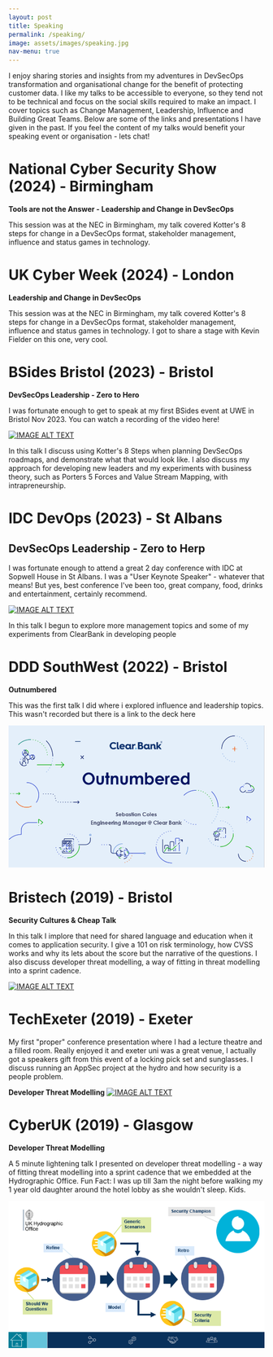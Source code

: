 ```yaml
---
layout: post
title: Speaking
permalink: /speaking/
image: assets/images/speaking.jpg
nav-menu: true
---
```


I enjoy sharing stories and insights from my adventures in DevSecOps transformation and organisational change for the benefit of protecting customer data. I like my talks to be accessible to everyone, so they tend not to be technical and focus on the social skills required to make an impact. I cover topics such as Change Management, Leadership, Influence and Building Great Teams. Below are some of the links and presentations I have given in the past. If you feel the content of my talks would benefit your speaking event or organisation - lets chat!

# National Cyber Security Show (2024) - Birmingham

<b>Tools are not the Answer - Leadership and Change in DevSecOps</b>

This session was at the NEC in Birmingham, my talk covered Kotter's 8 steps for change in a DevSecOps format, stakeholder management, influence and status games in technology.

# UK Cyber Week (2024) - London

<b>Leadership and Change in DevSecOps</b>

This session was at the NEC in Birmingham, my talk covered Kotter's 8 steps for change in a DevSecOps format, stakeholder management, influence and status games in technology. I got to share a stage with Kevin Fielder on this one, very cool.

# BSides Bristol (2023) - Bristol

<b>DevSecOps Leadership - Zero to Hero</b>

I was fortunate enough to get to speak at my first BSides event at UWE in Bristol Nov 2023. You can watch a recording of the video here!

[![IMAGE ALT TEXT](http://img.youtube.com/vi/UnGrVWruKac/0.jpg)](https://www.youtube.com/watch?v=UnGrVWruKac "Video Title")

In this talk I discuss using Kotter's 8 Steps when planning DevSecOps roadmaps, and demonstrate what that would look like. I also discuss my approach for developing new leaders and my experiments with business theory, such as Porters 5 Forces and Value Stream Mapping, with intrapreneurship. 

# IDC DevOps (2023) - St Albans
## DevSecOps Leadership - Zero to Herp
I was fortunate enough to attend a great 2 day conference with IDC at Sopwell House in St Albans. I was a "User Keynote Speaker" - whatever that means! But yes, best conference I've been too, great company, food, drinks and entertainment, certainly recommend.

[![IMAGE ALT TEXT](https://cdn.vidyard.com/thumbnails/UZvHbtOQPjTigUGoj3HoMg/79a21fb0c015ab2aa8e779.jpg)](https://share.vidyard.com/watch/oDMRPAjYW94SRwov8fFGsr "Video Title")

In this talk I begun to explore more management topics and some of my experiments from ClearBank in developing people

# DDD SouthWest (2022) - Bristol

<b>Outnumbered</b>

This was the first talk I did where i explored influence and leadership topics. This wasn't recorded but there is a link to the deck here

[![profile pic](/assets/images/ddd_deck.jpg)](/assets/decks/DDD_sebastian_coles.pptx "Video Title")

# Bristech (2019) - Bristol

<b>Security Cultures & Cheap Talk</b>

In this talk I implore that need for shared language and education when it comes to application security. I give a 101 on risk terminology, how CVSS works and why its lets about the score but the narrative of the questions. I also discuss developer threat modelling, a way of fitting in threat modelling into a sprint cadence.

[![IMAGE ALT TEXT](http://img.youtube.com/vi/aPA6nbGATKc/0.jpg)](https://www.youtube.com/watch?v=aPA6nbGATKc "Video Title")

# TechExeter (2019) - Exeter

My first "proper" conference presentation where I had a lecture theatre and a filled room. Really enjoyed it and exeter uni was a great venue, I actually got a speakers gift from this event of a locking pick set and sunglasses. I discuss running an AppSec project at the hydro and how security is a people problem.

<b>Developer Threat Modelling</b>
[![IMAGE ALT TEXT](http://img.youtube.com/vi/uSVafyXxo9k/0.jpg)](https://www.youtube.com/watch?v=uSVafyXxo9k "Video Title")

# CyberUK (2019) - Glasgow

<b>Developer Threat Modelling</b>

A 5 minute lightening talk I presented on developer threat modelling - a way of fitting threat modelling into a sprint cadence that we embedded at the Hydrographic Office. Fun Fact: I was up till 3am the night before walking my 1 year old daughter around the hotel lobby as she wouldn't sleep. Kids.

[![profile pic](/assets/images/cyberuk_deck.png)](/assets/decks/dtm_cyberuk_2019.pptx "Video Title")